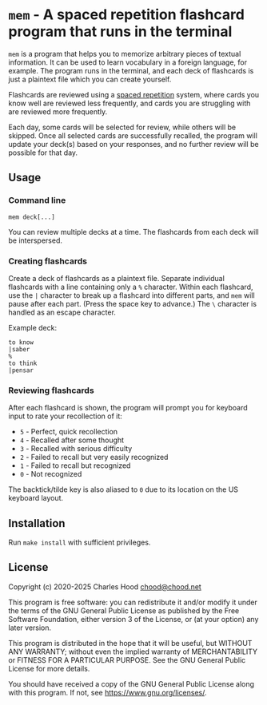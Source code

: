 # `mem` \-  A spaced repetition flashcard program that runs in the terminal

`mem` is a program that helps you to memorize arbitrary pieces of textual
information. It can be used to learn vocabulary in a foreign language, for
example. The program runs in the terminal, and each deck of flashcards is just a
plaintext file which you can create yourself.

Flashcards are reviewed using a [spaced
repetition](https://en.wikipedia.org/wiki/Spaced_repetition) system, where cards
you know well are reviewed less frequently, and cards you are struggling with
are reviewed more frequently.

Each day, some cards will be selected for review, while others will be skipped.
Once all selected cards are successfully recalled, the program will update your
deck(s) based on your responses, and no further review will be possible for that
day.

## Usage

### Command line

```
mem deck[...]
```

You can review multiple decks at a time. The flashcards from each deck will be
interspersed.

### Creating flashcards

Create a deck of flashcards as a plaintext file. Separate individual flashcards
with a line containing only a `%` character. Within each flashcard, use the `|`
character to break up a flashcard into different parts, and `mem` will pause
after each part. (Press the space key to advance.) The `\` character is handled
as an escape character.

Example deck:

```
to know
|saber
%
to think
|pensar
```

### Reviewing flashcards

After each flashcard is shown, the program will prompt you for keyboard input to
rate your recollection of it:

  * `5` - Perfect, quick recollection
  * `4` - Recalled after some thought
  * `3` - Recalled with serious difficulty
  * `2` - Failed to recall but very easily recognized
  * `1` - Failed to recall but recognized
  * `0` - Not recognized

The backtick/tilde key is also aliased to `0` due to its location on the US
keyboard layout.

## Installation

Run `make install` with sufficient privileges.

## License

Copyright (c) 2020-2025 Charles Hood <chood@chood.net>

This program is free software: you can redistribute it and/or modify it under
the terms of the GNU General Public License as published by the Free Software
Foundation, either version 3 of the License, or (at your option) any later
version.

This program is distributed in the hope that it will be useful, but WITHOUT ANY
WARRANTY; without even the implied warranty of MERCHANTABILITY or FITNESS FOR A
PARTICULAR PURPOSE. See the GNU General Public License for more details.

You should have received a copy of the GNU General Public License along with
this program. If not, see <https://www.gnu.org/licenses/>.
